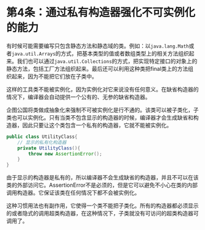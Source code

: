 # 第4条：通过私有构造器强化不可实例化的能力

有时候可能需要编写只包含静态方法和静态域的类。例如：以`java.lang.Math`或者`java.util.Arrays`的方式，把基本类型的值或者数组类型上的相关方法组织起来。我们也可以通过`java.util.Collections`的方式，把实现特定接口的对象上的静态方法，包括工厂方法组织起来。最后还可以利用这种类把final类上的方法组织起来，因为不能把它们放在子类中。

这样的工具类不能被实例化，因为实例化对它来说没有任何意义。在缺省构造器的情况下，编译器会自动提供一个公有的、无参的缺省构造器。

企图公国将类做成抽象化来强制不可被实例化是行不通的。该类可以被子类化，子类也可以实例化。只有当类不包含显示的构造器的时候，编译器才会生成缺省和构造器，因此只要让这个类包含一个私有的构造器，它就不能被实例化。

```java
public class UtilityClass{
	// 显示的私有化构造器
	private UtilityClass(){
		throw new AssertionError();
	}
}
```

由于显示的构造器是私有的，所以编译器不会生成缺省的构造器，并且不可以在该类的外部访问它。AssertionError不是必须的，但是它可以避免不小心在类的内部调用构造器。它保证该类在任何情况下都不会被实例化。

这种习惯用法也有副作用，它使得一个类不能把子类化。所有的构造器都必须显示的或者隐式的调用超类构造器，在这种情况下，子类就没有可访问的超类构造器可调用了。